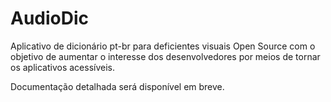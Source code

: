 # AudioDic

Aplicativo de dicionário pt-br para deficientes visuais Open Source com o objetivo de aumentar o interesse dos desenvolvedores por meios de tornar os aplicativos acessíveis.

Documentação detalhada será disponível em breve.
